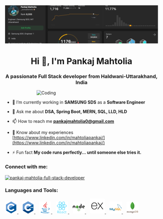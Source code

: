 [![LeetCode Excellence](https://github.com/pankajmahtolia/PankajMahtolia/blob/main/Assets/LeetCode-Excellence.png)](https://www.linkedin.com/in/mahtoliapankaj/)
<h1 align="center">Hi 👋, I'm Pankaj Mahtolia</h1>
<h3 align="center">A passionate Full Stack developer from Haldwani-Uttarakhand, India</h3>
<img align="right" alt="Coding" width="400" src="https://cdn.dribbble.com/users/1162077/screenshots/3848914/programmer.gif">

<p align="left"> <img src="https://komarev.com/ghpvc/?username=pankajmahtolia&label=Profile%20views&color=0e75b6&style=flat" alt="" /> </p>

- 🔭 I’m currently working in **SAMSUNG SDS** as a **Software Engineer**

- 💬 Ask me about **DSA, Spring Boot, MERN, SQL, LLD, HLD**

- 📫 How to reach me **pankajmahtolia0@gmail.com**

- 📄 Know about my experiences [https://www.linkedin.com/in/mahtoliapankaj/](https://www.linkedin.com/in/mahtoliapankaj/)

- ⚡ Fun fact **My code runs perfectly... until someone else tries it.**

<h3 align="left">Connect with me:</h3>
<p align="left">
<a href="https://www.linkedin.com/in/mahtoliapankaj/" target="blank"><img align="center" src="https://raw.githubusercontent.com/rahuldkjain/github-profile-readme-generator/master/src/images/icons/Social/linked-in-alt.svg" alt="pankaj-mahtolia-full-stack-developer" height="30" width="40" /></a>
</p>

<h3 align="left">Languages and Tools:</h3>
<p align="left"> 
    <a href="https://www.cprogramming.com/" target="_blank" rel="noreferrer"> 
        <img src="https://raw.githubusercontent.com/devicons/devicon/master/icons/c/c-original.svg" alt="C" width="40" height="40"/>
    </a>&nbsp;&nbsp;
    <a href="https://www.w3schools.com/cpp/" target="_blank" rel="noreferrer"> 
        <img src="https://raw.githubusercontent.com/devicons/devicon/master/icons/cplusplus/cplusplus-original.svg" alt="C++" width="40" height="40"/>
    </a>&nbsp;&nbsp;
    <a href="https://www.java.com" target="_blank" rel="noreferrer"> 
        <img src="https://raw.githubusercontent.com/devicons/devicon/master/icons/java/java-original.svg" alt="Java" width="40" height="40"/>
    </a>&nbsp;&nbsp;
    <a href="https://reactjs.org/" target="_blank" rel="noreferrer"> 
        <img src="https://raw.githubusercontent.com/devicons/devicon/master/icons/react/react-original-wordmark.svg" alt="React" width="40" height="40"/>
    </a>&nbsp;&nbsp;
    <a href="https://nodejs.org" target="_blank" rel="noreferrer"> 
        <img src="https://raw.githubusercontent.com/devicons/devicon/master/icons/nodejs/nodejs-original-wordmark.svg" alt="Node.js" width="40" height="40"/>
    </a>&nbsp;&nbsp;
    <a href="https://expressjs.com" target="_blank" rel="noreferrer"> 
    <a href="https://expressjs.com" target="_blank" rel="noreferrer"> 
    <img src="https://raw.githubusercontent.com/devicons/devicon/master/icons/express/express-original.svg" alt="Express.js" width="40" height="40" style="background-color: white; padding: 5px; border-radius: 5px;"/>
    </a>&nbsp;&nbsp;
    <a href="https://www.mysql.com/" target="_blank" rel="noreferrer"> 
        <img src="https://raw.githubusercontent.com/devicons/devicon/master/icons/mysql/mysql-original-wordmark.svg" alt="MySQL" width="40" height="40"/>
    </a>&nbsp;&nbsp;
    <a href="https://www.mongodb.com/" target="_blank" rel="noreferrer"> 
        <img src="https://raw.githubusercontent.com/devicons/devicon/master/icons/mongodb/mongodb-original-wordmark.svg" alt="MongoDB" width="40" height="40"/>
    </a>
</p>

